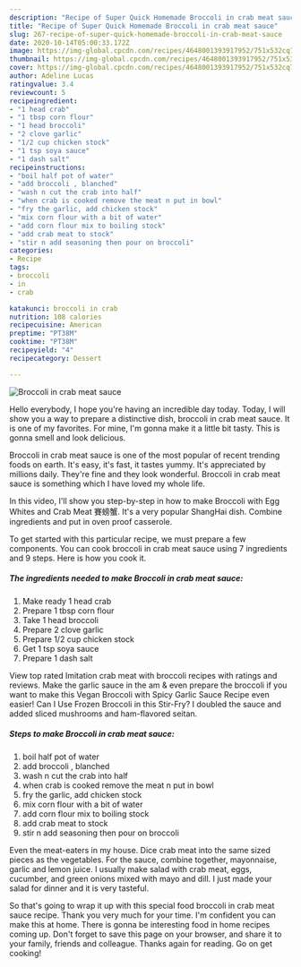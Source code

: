 ```yaml
---
description: "Recipe of Super Quick Homemade Broccoli in crab meat sauce"
title: "Recipe of Super Quick Homemade Broccoli in crab meat sauce"
slug: 267-recipe-of-super-quick-homemade-broccoli-in-crab-meat-sauce
date: 2020-10-14T05:00:33.172Z
image: https://img-global.cpcdn.com/recipes/4648001393917952/751x532cq70/broccoli-in-crab-meat-sauce-recipe-main-photo.jpg
thumbnail: https://img-global.cpcdn.com/recipes/4648001393917952/751x532cq70/broccoli-in-crab-meat-sauce-recipe-main-photo.jpg
cover: https://img-global.cpcdn.com/recipes/4648001393917952/751x532cq70/broccoli-in-crab-meat-sauce-recipe-main-photo.jpg
author: Adeline Lucas
ratingvalue: 3.4
reviewcount: 5
recipeingredient:
- "1 head crab"
- "1 tbsp corn flour"
- "1 head broccoli"
- "2 clove garlic"
- "1/2 cup chicken stock"
- "1 tsp soya sauce"
- "1 dash salt"
recipeinstructions:
- "boil half pot of water"
- "add broccoli , blanched"
- "wash n cut the crab into half"
- "when crab is cooked remove the meat n put in bowl"
- "fry the garlic, add chicken stock"
- "mix corn flour with a bit of water"
- "add corn flour mix to boiling stock"
- "add crab meat to stock"
- "stir n add seasoning then pour on broccoli"
categories:
- Recipe
tags:
- broccoli
- in
- crab

katakunci: broccoli in crab 
nutrition: 108 calories
recipecuisine: American
preptime: "PT38M"
cooktime: "PT38M"
recipeyield: "4"
recipecategory: Dessert

---
```



![Broccoli in crab meat sauce](https://img-global.cpcdn.com/recipes/4648001393917952/751x532cq70/broccoli-in-crab-meat-sauce-recipe-main-photo.jpg)

Hello everybody, I hope you're having an incredible day today. Today, I will show you a way to prepare a distinctive dish, broccoli in crab meat sauce. It is one of my favorites. For mine, I'm gonna make it a little bit tasty. This is gonna smell and look delicious.

Broccoli in crab meat sauce is one of the most popular of recent trending foods on earth. It's easy, it's fast, it tastes yummy. It's appreciated by millions daily. They're fine and they look wonderful. Broccoli in crab meat sauce is something which I have loved my whole life.

In this video, I&#39;ll show you step-by-step in how to make Broccoli with Egg Whites and Crab Meat 賽螃蟹. It&#39;s a very popular ShangHai dish. Combine ingredients and put in oven proof casserole.


To get started with this particular recipe, we must prepare a few components. You can cook broccoli in crab meat sauce using 7 ingredients and 9 steps. Here is how you cook it.

<!--inarticleads1-->

##### The ingredients needed to make Broccoli in crab meat sauce:

1. Make ready 1 head crab
1. Prepare 1 tbsp corn flour
1. Take 1 head broccoli
1. Prepare 2 clove garlic
1. Prepare 1/2 cup chicken stock
1. Get 1 tsp soya sauce
1. Prepare 1 dash salt


View top rated Imitation crab meat with broccoli recipes with ratings and reviews. Make the garlic sauce in the am &amp; even prepare the broccoli if you want to make this Vegan Broccoli with Spicy Garlic Sauce Recipe even easier! Can I Use Frozen Broccoli in this Stir-Fry? I doubled the sauce and added sliced mushrooms and ham-flavored seitan. 

<!--inarticleads2-->

##### Steps to make Broccoli in crab meat sauce:

1. boil half pot of water
1. add broccoli , blanched
1. wash n cut the crab into half
1. when crab is cooked remove the meat n put in bowl
1. fry the garlic, add chicken stock
1. mix corn flour with a bit of water
1. add corn flour mix to boiling stock
1. add crab meat to stock
1. stir n add seasoning then pour on broccoli


Even the meat-eaters in my house. Dice crab meat into the same sized pieces as the vegetables. For the sauce, combine together, mayonnaise, garlic and lemon juice. I usually make salad with crab meat, eggs, cucumber, and green onions mixed with mayo and dill. I just made your salad for dinner and it is very tasteful. 

So that's going to wrap it up with this special food broccoli in crab meat sauce recipe. Thank you very much for your time. I'm confident you can make this at home. There is gonna be interesting food in home recipes coming up. Don't forget to save this page on your browser, and share it to your family, friends and colleague. Thanks again for reading. Go on get cooking!
